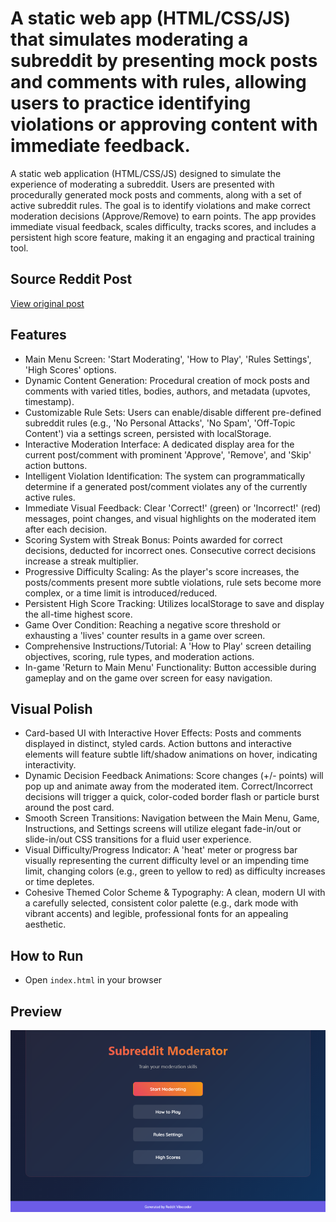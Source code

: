 # A static web app (HTML/CSS/JS) that simulates moderating a subreddit by presenting mock posts and comments with rules, allowing users to practice identifying violations or approving content with immediate feedback.

A static web application (HTML/CSS/JS) designed to simulate the experience of moderating a subreddit. Users are presented with procedurally generated mock posts and comments, along with a set of active subreddit rules. The goal is to identify violations and make correct moderation decisions (Approve/Remove) to earn points. The app provides immediate visual feedback, scales difficulty, tracks scores, and includes a persistent high score feature, making it an engaging and practical training tool.

## Source Reddit Post
[View original post](https://reddit.com/r/CasualConversation/comments/1k4k6nt/rcasualconversation_is_looking_for_new_moderators/)

## Features
- Main Menu Screen: 'Start Moderating', 'How to Play', 'Rules Settings', 'High Scores' options.
- Dynamic Content Generation: Procedural creation of mock posts and comments with varied titles, bodies, authors, and metadata (upvotes, timestamp).
- Customizable Rule Sets: Users can enable/disable different pre-defined subreddit rules (e.g., 'No Personal Attacks', 'No Spam', 'Off-Topic Content') via a settings screen, persisted with localStorage.
- Interactive Moderation Interface: A dedicated display area for the current post/comment with prominent 'Approve', 'Remove', and 'Skip' action buttons.
- Intelligent Violation Identification: The system can programmatically determine if a generated post/comment violates any of the currently active rules.
- Immediate Visual Feedback: Clear 'Correct!' (green) or 'Incorrect!' (red) messages, point changes, and visual highlights on the moderated item after each decision.
- Scoring System with Streak Bonus: Points awarded for correct decisions, deducted for incorrect ones. Consecutive correct decisions increase a streak multiplier.
- Progressive Difficulty Scaling: As the player's score increases, the posts/comments present more subtle violations, rule sets become more complex, or a time limit is introduced/reduced.
- Persistent High Score Tracking: Utilizes localStorage to save and display the all-time highest score.
- Game Over Condition: Reaching a negative score threshold or exhausting a 'lives' counter results in a game over screen.
- Comprehensive Instructions/Tutorial: A 'How to Play' screen detailing objectives, scoring, rule types, and moderation actions.
- In-game 'Return to Main Menu' Functionality: Button accessible during gameplay and on the game over screen for easy navigation.

## Visual Polish
- Card-based UI with Interactive Hover Effects: Posts and comments displayed in distinct, styled cards. Action buttons and interactive elements will feature subtle lift/shadow animations on hover, indicating interactivity.
- Dynamic Decision Feedback Animations: Score changes (+/- points) will pop up and animate away from the moderated item. Correct/Incorrect decisions will trigger a quick, color-coded border flash or particle burst around the post card.
- Smooth Screen Transitions: Navigation between the Main Menu, Game, Instructions, and Settings screens will utilize elegant fade-in/out or slide-in/out CSS transitions for a fluid user experience.
- Visual Difficulty/Progress Indicator: A 'heat' meter or progress bar visually representing the current difficulty level or an impending time limit, changing colors (e.g., green to yellow to red) as difficulty increases or time depletes.
- Cohesive Themed Color Scheme & Typography: A clean, modern UI with a carefully selected, consistent color palette (e.g., dark mode with vibrant accents) and legible, professional fonts for an appealing aesthetic.

## How to Run
- Open `index.html` in your browser


## Preview
![Screenshot](screenshots/project_052.png)
